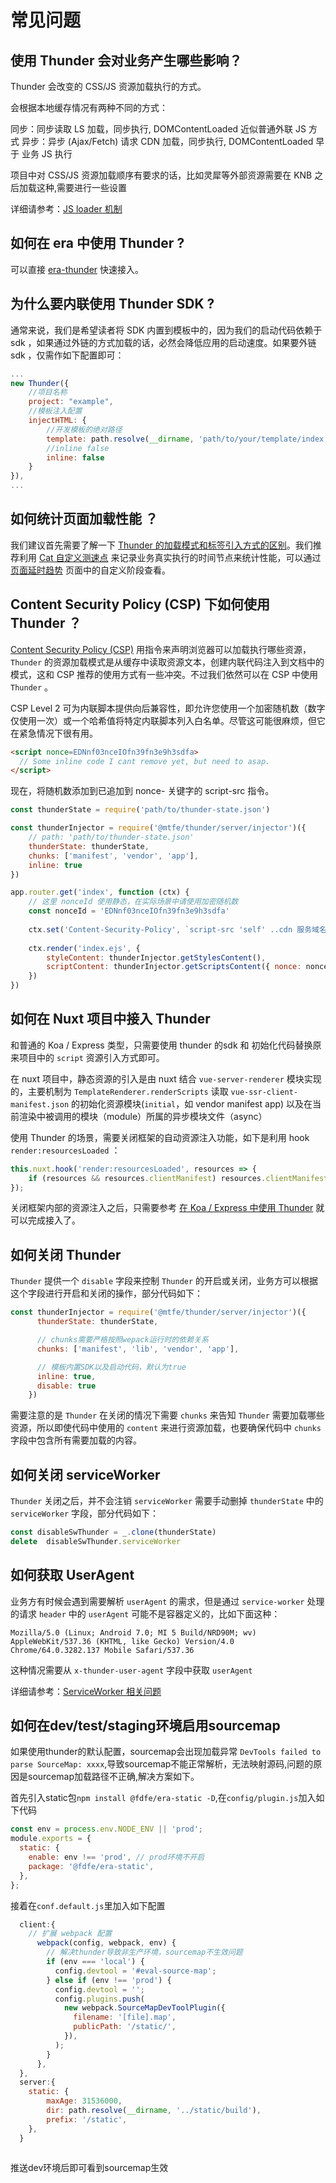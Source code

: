 # 常见问题

## 使用 Thunder 会对业务产生哪些影响？

Thunder 会改变的 CSS/JS 资源加载执行的方式。

会根据本地缓存情况有两种不同的方式：

同步：同步读取 LS 加载，同步执行, DOMContentLoaded 近似普通外联 JS 方式
异步：异步 (Ajax/Fetch) 请求 CDN 加载，同步执行, DOMContentLoaded 早于 业务 JS 执行

项目中对 CSS/JS 资源加载顺序有要求的话，比如灵犀等外部资源需要在 KNB 之后加载这种,需要进行一些设置

详细请参考：[JS loader 机制](https://docs.sankuai.com/doc/zcm/fe-offlinify/depth/loader/)

## 如何在 era 中使用 Thunder ?

可以直接 [era-thunder](http://npm.sankuai.com/package/@fdfe/era-thunder) 快速接入。

## 为什么要内联使用 Thunder SDK ?

通常来说，我们是希望读者将 SDK 内置到模板中的，因为我们的启动代码依赖于 sdk ，如果通过外链的方式加载的话，必然会降低应用的启动速度。如果要外链 sdk ，仅需作如下配置即可：

```javascript
...
new Thunder({
    //项目名称
    project: "example",
    //模板注入配置
    injectHTML: {
        //开发模板的绝对路径
        template: path.resolve(__dirname, 'path/to/your/template/index.html'),
        //inline false
        inline: false
    }
}),
...
```

## 如何统计页面加载性能 ？

我们建议首先需要了解一下 [Thunder 的加载模式和标签引入方式的区别](./depth/loader/#thunder)。我们推荐利用 [Cat 自定义测速点](http://cat.sankuai.com/cat/s/frontend?op=speedVue#/list) 来记录业务真实执行的时间节点来统计性能，可以通过 [页面延时趋势](http://cat.sankuai.com/cat/r/frontend?op=performanceVue) 页面中的自定义阶段查看。


## Content Security Policy (CSP) 下如何使用 Thunder ？

[Content Security Policy (CSP)](https://developers.google.com/web/fundamentals/security/csp/) 用指令来声明浏览器可以加载执行哪些资源，`Thunder` 的资源加载模式是从缓存中读取资源文本，创建内联代码注入到文档中的模式，这和 CSP 推荐的使用方式有一些冲突。不过我们依然可以在 CSP 中使用 `Thunder` 。

CSP Level 2 可为内联脚本提供向后兼容性，即允许您使用一个加密随机数（数字仅使用一次）或一个哈希值将特定内联脚本列入白名单。尽管这可能很麻烦，但它在紧急情况下很有用。

```html
<script nonce=EDNnf03nceIOfn39fn3e9h3sdfa>
  // Some inline code I cant remove yet, but need to asap.
</script>
```

现在，将随机数添加到已追加到 nonce- 关键字的 script-src 指令。

```javascript
const thunderState = require('path/to/thunder-state.json')

const thunderInjector = require('@mtfe/thunder/server/injector')({
    // path: 'path/to/thunder-state.json'
    thunderState: thunderState,
    chunks: ['manifest', 'vendor', 'app'],
    inline: true
})

app.router.get('index', function (ctx) {
    // 这里 nonceId 使用静态，在实际场景中请使用加密随机数
    const nonceId = 'EDNnf03nceIOfn39fn3e9h3sdfa'
    
    ctx.set('Content-Security-Policy', `script-src 'self' ..cdn 服务域名 等... 'nonce-${nonceId}';`)
    
    ctx.render('index.ejs', {
        styleContent: thunderInjector.getStylesContent(),
        scriptContent: thunderInjector.getScriptsContent({ nonce: nonceId })
    })
})
```


## 如何在 Nuxt 项目中接入 Thunder

和普通的 Koa / Express 类型，只需要使用 thunder 的sdk 和 初始化代码替换原来项目中的 `script` 资源引入方式即可。

在 nuxt 项目中，静态资源的引入是由 nuxt 结合 `vue-server-renderer` 模块实现的，主要机制为 `TemplateRenderer.renderScripts` 读取 `vue-ssr-client-manifest.json` 的初始化资源模块(`initial`，如 vendor manifest app) 以及在当前渲染中被调用的模块（module）所属的异步模块文件（async）

使用 Thunder 的场景，需要关闭框架的自动资源注入功能，如下是利用 hook `render:resourcesLoaded` ：

```javascript
this.nuxt.hook('render:resourcesLoaded', resources => {
    if (resources && resources.clientManifest) resources.clientManifest.initial = [''];
});
```

关闭框架内部的资源注入之后，只需要参考 [在 Koa / Express 中使用 Thunder](http://docs.sankuai.com/doc/zcm/fe-offlinify/#koa-express-thunder) 就可以完成接入了。


## 如何关闭 Thunder

`Thunder` 提供一个 `disable` 字段来控制 `Thunder` 的开启或关闭，业务方可以根据这个字段进行开启和关闭的操作，部分代码如下：

```javascript
const thunderInjector = require('@mtfe/thunder/server/injector')({
      thunderState: thunderState,

      // chunks需要严格按照wepack运行时的依赖关系
      chunks: ['manifest', 'lib', 'vendor', 'app'],

      // 模板内置SDK以及启动代码，默认为true
      inline: true,
      disable: true
    })
```
需要注意的是 `Thunder` 在关闭的情况下需要 `chunks` 来告知 `Thunder` 需要加载哪些资源，所以即使代码中使用的 `content` 来进行资源加载，也要确保代码中 `chunks` 字段中包含所有需要加载的内容。


## 如何关闭 serviceWorker

`Thunder` 关闭之后，并不会注销 `serviceWorker` 需要手动删掉 `thunderState` 中的 `serviceWorker` 字段，部分代码如下：

```javascript
const disableSwThunder = _.clone(thunderState) 
delete  disableSwThunder.serviceWorker
```


## 如何获取 UserAgent

业务方有时候会遇到需要解析 `userAgent` 的需求，但是通过 `service-worker` 处理的请求 `header` 中的 `userAgent` 可能不是容器定义的，比如下面这种：

```userAgent
Mozilla/5.0 (Linux; Android 7.0; MI 5 Build/NRD90M; wv) AppleWebKit/537.36 (KHTML, like Gecko) Version/4.0 Chrome/64.0.3282.137 Mobile Safari/537.36
```
这种情况需要从 `x-thunder-user-agent` 字段中获取 `userAgent`

详细请参考：[ServiceWorker 相关问题](https://docs.sankuai.com/doc/zcm/fe-offlinify/depth/sw/#serviceworker_1)


## 如何在dev/test/staging环境启用sourcemap

如果使用thunder的默认配置，sourcemap会出现加载异常 `DevTools failed to parse SourceMap: xxxx`,导致sourcemap不能正常解析，无法映射源码,问题的原因是sourcemap加载路径不正确,解决方案如下。

首先引入static包`npm install @fdfe/era-static -D`,在`config/plugin.js`加入如下代码

```javascript
const env = process.env.NODE_ENV || 'prod';
module.exports = {
  static: {
    enable: env !== 'prod', // prod环境不开启
    package: '@fdfe/era-static',
  },
};
```

接着在`conf.default.js`里加入如下配置

```javascript
  client:{
    // 扩展 webpack 配置
      webpack(config, webpack, env) {
        // 解决thunder导致非生产环境，sourcemap不生效问题
        if (env === 'local') {
          config.devtool = '#eval-source-map';
        } else if (env !== 'prod') {
          config.devtool = '';
          config.plugins.push(
            new webpack.SourceMapDevToolPlugin({
              filename: '[file].map',
              publicPath: '/static/',
            }),
          );
        }
      },
  },
  server:{
    static: {
        maxAge: 31536000,
        dir: path.resolve(__dirname, '../static/build'),
        prefix: '/static',
    },
  }
  
```
推送dev环境后即可看到sourcemap生效


